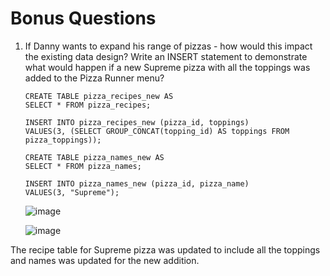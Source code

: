 
# Bonus Questions

1. If Danny wants to expand his range of pizzas - how would this impact the existing data design? Write an INSERT statement to demonstrate what would happen if a new Supreme pizza with all the toppings was added to the Pizza Runner menu?

       CREATE TABLE pizza_recipes_new AS
       SELECT * FROM pizza_recipes;

       INSERT INTO pizza_recipes_new (pizza_id, toppings)
       VALUES(3, (SELECT GROUP_CONCAT(topping_id) AS toppings FROM pizza_toppings));

       CREATE TABLE pizza_names_new AS
       SELECT * FROM pizza_names;

       INSERT INTO pizza_names_new (pizza_id, pizza_name)
       VALUES(3, "Supreme");
      
      ![image](https://user-images.githubusercontent.com/104596844/174688257-3f7758f0-2863-404a-b815-3a20e79f8a4a.png)
      
      ![image](https://user-images.githubusercontent.com/104596844/174688282-36b89261-5597-4604-b27d-cad52726f0a1.png)

The recipe table for Supreme pizza was updated to include all the toppings and names was updated for the new addition.
